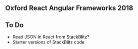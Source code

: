 ## Oxford React Angular Frameworks 2018

## To Do

- Read JSON in React from StackBlitz?
- Starter versions of StackBlitz code
